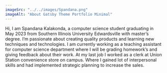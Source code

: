```yaml
---
imageSrc: "../../images/Spandana.png"
imageAlt: "About Gatsby Theme Portfolio Minimal"
---
```


Hi, I am Spandana Kalakonda, a computer science student graduating in May 2023 from Southern Illinois University Edwardsville with master’s degree.  I’m passionate about creating quality products and learning new techniques and technologies. I am currently working as a teaching assistant for computer science department where I will be grading homework’s and giving feedback about their work. At my last job I worked as a clerk at Union Station convenience store on campus. Where I gained lot of interpersonal skills and had implemented strategic planning to increase the sales.